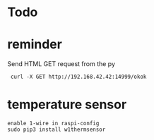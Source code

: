 # Todo


 # reminder
Send HTML GET request from the py
```
 curl -X GET http://192.168.42.42:14999/okok
```

# temperature sensor
```
enable 1-wire in raspi-config
sudo pip3 install w1thermsensor
```
